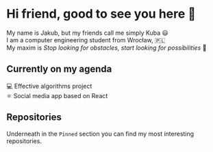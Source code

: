 # Hi friend, good to see you here 👋
My name is Jakub, but my friends call me simply Kuba 😃   
I am a computer engineering student from Wrocław, 🇵🇱  
My maxim is *Stop looking for obstacles, start looking for possibilities* 🙌

## Currently on my agenda
💻 Effective algorithms project   
⚛️ Social media app based on React

## Repositories
Underneath in the `Pinned` section you can find my most interesting repositories.
<!--
**wrzchwc/wrzchwc** is a ✨ _special_ ✨ repository because its `README.md` (this file) appears on your GitHub profile.

Here are some ideas to get you started:

- 🔭 I’m currently working on ...
- 🌱 I’m currently learning ...
- 👯 I’m looking to collaborate on ...
- 🤔 I’m looking for help with ...
- 💬 Ask me about ...
- 📫 How to reach me: ...
- 😄 Pronouns: ...
- ⚡ Fun fact: ...
-->
